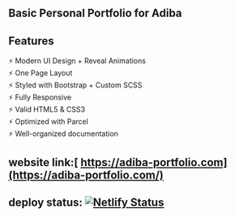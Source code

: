 ## Basic Personal Portfolio for Adiba

## Features

⚡️ Modern UI Design + Reveal Animations\
⚡️ One Page Layout\
⚡️ Styled with Bootstrap + Custom SCSS\
⚡️ Fully Responsive\
⚡️ Valid HTML5 & CSS3\
⚡️ Optimized with Parcel\
⚡️ Well-organized documentation

## website link:[ https://adiba-portfolio.com](https://adiba-portfolio.com/)

## deploy status: [![Netlify Status](https://api.netlify.com/api/v1/badges/bbbbbde0-b909-4b35-95b1-619b3be60df7/deploy-status)](https://app.netlify.com/sites/adiba-portfolio/deploys)
